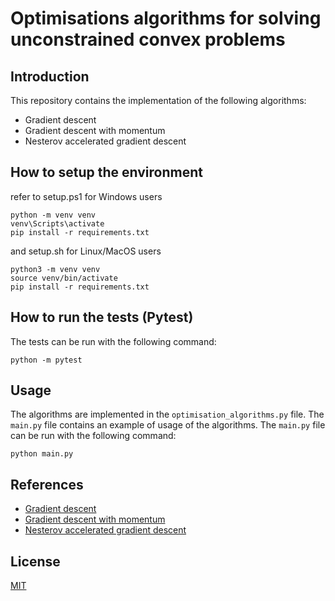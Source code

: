 # Optimisations algorithms for solving unconstrained convex problems
## Introduction
This repository contains the implementation of the following algorithms:
- Gradient descent
- Gradient descent with momentum
- Nesterov accelerated gradient descent

## How to setup the environment
refer to setup.ps1 for Windows users 
```
python -m venv venv
venv\Scripts\activate
pip install -r requirements.txt
```
and setup.sh for Linux/MacOS users
```
python3 -m venv venv
source venv/bin/activate
pip install -r requirements.txt
```

## How to run the tests (Pytest)
The tests can be run with the following command:
```
python -m pytest
```

## Usage
The algorithms are implemented in the `optimisation_algorithms.py` file. The `main.py` file contains an example of usage of the algorithms. The `main.py` file can be run with the following command:
```
python main.py
```

## References
- [Gradient descent](https://en.wikipedia.org/wiki/Gradient_descent)
- [Gradient descent with momentum](https://en.wikipedia.org/wiki/Stochastic_gradient_descent#Momentum)
- [Nesterov accelerated gradient descent](https://en.wikipedia.org/wiki/Stochastic_gradient_descent#Nesterov_accelerated_gradient_descent)

## License
[MIT](https://choosealicense.com/licenses/mit/)